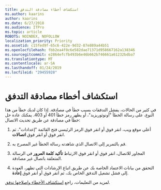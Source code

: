 ```yaml
---
title: استكشاف أخطاء مصادقة التدفق
ms.author: kaarins
author: kaarins
ms.date: 6/27/2018
ms.audience: ITPro
ms.topic: article
ROBOTS: NOINDEX, NOFOLLOW
localization_priority: Priority
ms.assetid: c15fed9f-65c6-422e-9d32-87e889a44b51
ms.openlocfilehash: fbb2ea4f0c6e582dae71371d958667162a138346
ms.sourcegitcommit: e2864efcfb493b6e46b662b746661a61232bdba7
ms.translationtype: MT
ms.contentlocale: ar-SA
ms.lasthandoff: 01/24/2019
ms.locfileid: "29455928"
---
```

# <a name="troubleshoot-flow-authentication-errors"></a>استكشاف أخطاء مصادقة التدفق

في كثير من الحالات، يفشل التدفقات بسبب خطأ في مصادقة. إذا كان لديك خطأ من هذا النوع، على رسالة الخطأ "أونوثوريزيد"، أو يظهر رمز خطأ 401 أو 403. يمكنك عادة حل خطأ في مصادقة عن طريق تحديث الاتصال:
  
1. أعلى موقع ويب، انقر فوق أو انقر فوق الرمز الرئيسي فتح القائمة "إعدادات"، ثم انقر فوق أو انقر فوق **اتصالات**.
    
2. قم بالتمرير إلى الاتصال الذي شاهدته رسالة الخطأ غير المصرح به.
    
3. المجاور للاتصال، انقر فوق أو انقر فوق الارتباط **تأكيد كلمة المرور** في الرسالة المتعلقة باتصال غير مصادقة. 
    
4. التحقق من بيانات الاعتماد الخاصة بك عن طريق اتباع الإرشادات التي تظهر، العودة إلى فشل تشغيل التدفق الخاص بك، ثم انقر فوق أو انقر فوق **إعادة**.
    
لمزيد من التعليمات، راجع [استكشاف الأخطاء وإصلاحها تدفق](https://go.microsoft.com/fwlink/?linkid=872110).
  

